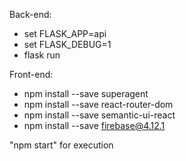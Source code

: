 Back-end:
  - set FLASK_APP=api
  - set FLASK_DEBUG=1
  - flask run
 
Front-end:
  - npm install --save superagent
  - npm install --save react-router-dom
  - npm install --save semantic-ui-react
  - npm install --save firebase@4.12.1
  
"npm start" for execution
